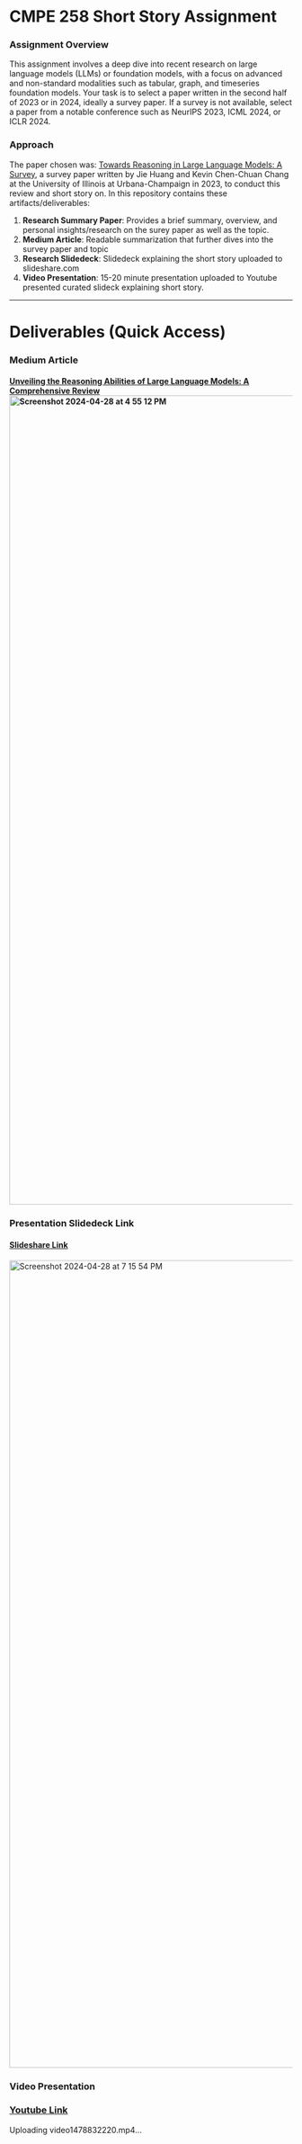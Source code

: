 # CMPE 258 Short Story Assignment
### Assignment Overview
This assignment involves a deep dive into recent research on large language models (LLMs) or foundation models, with a focus on advanced and non-standard modalities such as tabular, graph, and timeseries foundation models. Your task is to select a paper written in the second half of 2023 or in 2024, ideally a survey paper. If a survey is not available, select a paper from a notable conference such as NeurIPS 2023, ICML 2024, or ICLR 2024.
### Approach
The paper chosen was: [Towards Reasoning in Large Language Models: A Survey](https://aclanthology.org/2023.findings-acl.67.pdf), a survey paper written by Jie Huang and Kevin Chen-Chuan Chang at the University of Illinois at Urbana-Champaign in 2023, to conduct this review and short story on. In this repository contains these artifacts/deliverables:
1. **Research Summary Paper**: Provides a brief summary, overview, and personal insights/research on the surey paper as well as the topic.
2. **Medium Article**: Readable summarization that further dives into the survey paper and topic
3. **Research Slidedeck**: Slidedeck explaining the short story uploaded to slideshare.com
4. **Video Presentation**: 15-20 minute presentation uploaded to Youtube presented curated slideck explaining short story.
-------------------------------------------------------
# Deliverables (Quick Access)
### Medium Article 
#### [Unveiling the Reasoning Abilities of Large Language Models: A Comprehensive Review](https://medium.com/@kelly.nguyen01/unveiling-the-reasoning-abilities-of-large-language-models-a-comprehensive-review-88052f12e1b9) <img width="1439" alt="Screenshot 2024-04-28 at 4 55 12 PM" src="https://github.com/kellynguyvn/CMPE-258_Short-Story-Assignment/assets/80297074/05e9e24d-0537-4124-af2c-eeb97624b688">
### Presentation Slidedeck Link
#### [Slideshare Link](https://www.slideshare.net/slideshow/short-story-unveiling-the-reasoning-abilities-of-large-language-models-by-kelly-nguyenpdf/267619454)

<img width="1436" alt="Screenshot 2024-04-28 at 7 15 54 PM" src="https://github.com/kellynguyvn/CMPE-258_Short-Story-Assignment/assets/80297074/77c1be3e-8fb2-4fe2-ab5f-f0ab3eaaf829">


### Video Presentation 
### [Youtube Link](https://youtu.be/LNgcVv1vU6g) 

Uploading video1478832220.mp4…

